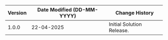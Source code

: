 | **Version** | **Date Modified (DD-MM-YYYY)** | **Change History**                     |
|-------------|--------------------------------|----------------------------------------|
| 1.0.0       | 22-04-2025                     | Initial Solution Release.               | 
